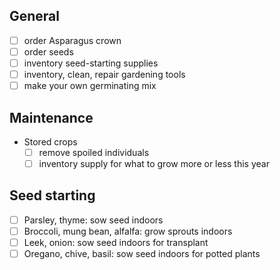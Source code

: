 ## General
- [ ] order Asparagus crown
- [ ] order seeds
- [ ] inventory seed-starting supplies
- [ ] inventory, clean, repair gardening tools
- [ ] make your own germinating mix

## Maintenance
- Stored crops
  - [ ] remove spoiled individuals
  - [ ] inventory supply for what to grow more or less this year

## Seed starting
- [ ] Parsley, thyme: sow seed indoors
- [ ] Broccoli, mung bean, alfalfa: grow sprouts indoors
- [ ] Leek, onion: sow seed indoors for transplant
- [ ] Oregano, chive, basil: sow seed indoors for potted plants
